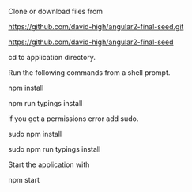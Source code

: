 
Clone or download files from

https://github.com/david-high/angular2-final-seed.git

https://github.com/david-high/angular2-final-seed


cd to application directory.

Run the following commands from a shell prompt.



npm install

npm run typings install




if you get a permissions error add sudo.


sudo npm install

sudo npm run typings install



Start the application with

npm start